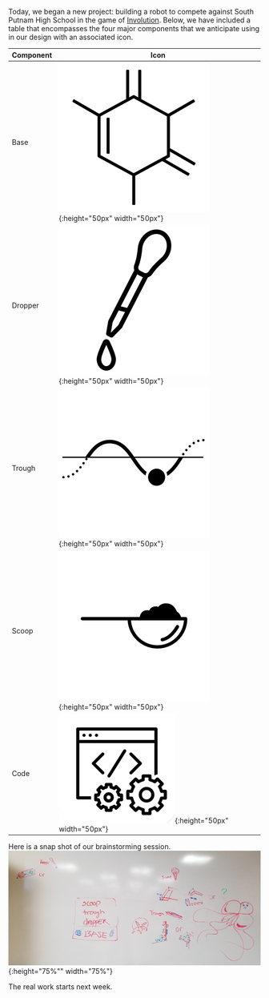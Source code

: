 Today, we began a new project: building a robot to compete against South Putnam High School in the game of [Involution](/pdf/involution_game.pdf). Below, we have included a table  that encompasses the four major components that we anticipate using in our design with an associated icon.

Component | Icon
----------|------
Base | ![base icon](/images/icons/base.png){:height="50px" width="50px"}
Dropper | ![dropper icon](/images/icons/dropper.png){:height="50px" width="50px"}
Trough | ![trough icon](/images/icons/trough.png){:height="50px" width="50px"}
Scoop |![scoop icon](/images/icons/scoop.png){:height="50px" width="50px"}
Code | ![code icon](/images/icons/code.png){:height="50px" width="50px"}

Here is a snap shot of our brainstorming session.
![Board Screenshot for 2018-02-22](/images/screenshots/board_20180222.jpg){:height="75%"" width="75%"}

The real work starts next week.
